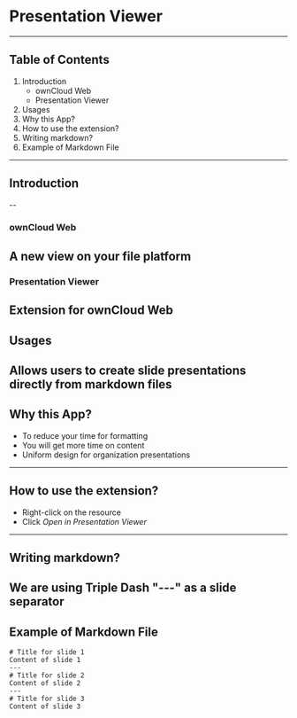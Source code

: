# Presentation Viewer
---
## Table of Contents
1. Introduction
   - ownCloud Web
   - Presentation Viewer
2. Usages 
3. Why this App?
4. How to use the extension? 
5. Writing markdown? 
6. Example of Markdown File
---
## Introduction
--
### ownCloud Web
A new view on your file platform
--
### Presentation Viewer
Extension for ownCloud Web
---
## Usages
Allows users to create slide presentations directly from markdown files
---
## Why this App?
- To reduce your time for formatting
- You will get more time on content
- Uniform design for organization presentations
---
## How to use the extension?
- Right-click on the resource
- Click _Open in Presentation Viewer_
---
## Writing markdown?
We are using Triple Dash "---" as a slide separator
---
## Example of Markdown File

 ```
 # Title for slide 1
 Content of slide 1
 ---
 # Title for slide 2
 Content of slide 2
 ---
 # Title for slide 3
 Content of slide 3
 ```
